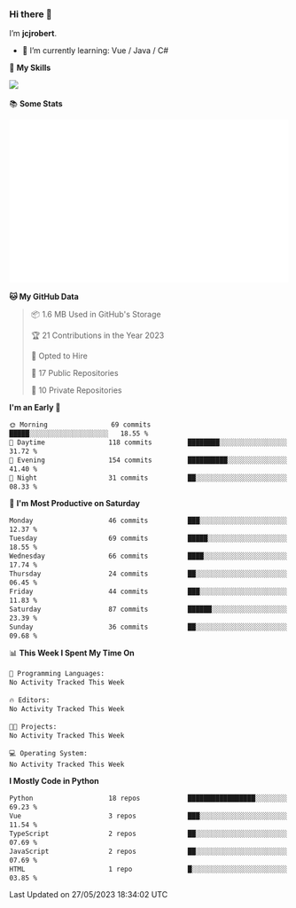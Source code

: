 ### Hi there 👋

I’m **jcjrobert**.

- 🌱 I’m currently learning: Vue / Java / C#

🌟 **My Skills**

![](https://img.shields.io/badge/-Python-3e74a2?style=flat-square&logo=Python&logoColor=fff)

📚 **Some Stats**

![](https://github.com/jcjrobert/github-stats/blob/master/generated/overview.svg)

<!--START_SECTION:waka-->
**🐱 My GitHub Data** 

> 📦 1.6 MB Used in GitHub's Storage 
 > 
> 🏆 21 Contributions in the Year 2023
 > 
> 💼 Opted to Hire
 > 
> 📜 17 Public Repositories 
 > 
> 🔑 10 Private Repositories 
 > 
**I'm an Early 🐤** 

```text
🌞 Morning                69 commits          █████░░░░░░░░░░░░░░░░░░░░   18.55 % 
🌆 Daytime                118 commits         ████████░░░░░░░░░░░░░░░░░   31.72 % 
🌃 Evening                154 commits         ██████████░░░░░░░░░░░░░░░   41.40 % 
🌙 Night                  31 commits          ██░░░░░░░░░░░░░░░░░░░░░░░   08.33 % 
```
📅 **I'm Most Productive on Saturday** 

```text
Monday                   46 commits          ███░░░░░░░░░░░░░░░░░░░░░░   12.37 % 
Tuesday                  69 commits          █████░░░░░░░░░░░░░░░░░░░░   18.55 % 
Wednesday                66 commits          ████░░░░░░░░░░░░░░░░░░░░░   17.74 % 
Thursday                 24 commits          ██░░░░░░░░░░░░░░░░░░░░░░░   06.45 % 
Friday                   44 commits          ███░░░░░░░░░░░░░░░░░░░░░░   11.83 % 
Saturday                 87 commits          ██████░░░░░░░░░░░░░░░░░░░   23.39 % 
Sunday                   36 commits          ██░░░░░░░░░░░░░░░░░░░░░░░   09.68 % 
```


📊 **This Week I Spent My Time On** 

```text
💬 Programming Languages: 
No Activity Tracked This Week

🔥 Editors: 
No Activity Tracked This Week

🐱‍💻 Projects: 
No Activity Tracked This Week

💻 Operating System: 
No Activity Tracked This Week
```

**I Mostly Code in Python** 

```text
Python                   18 repos            █████████████████░░░░░░░░   69.23 % 
Vue                      3 repos             ███░░░░░░░░░░░░░░░░░░░░░░   11.54 % 
TypeScript               2 repos             ██░░░░░░░░░░░░░░░░░░░░░░░   07.69 % 
JavaScript               2 repos             ██░░░░░░░░░░░░░░░░░░░░░░░   07.69 % 
HTML                     1 repo              █░░░░░░░░░░░░░░░░░░░░░░░░   03.85 % 
```




 Last Updated on 27/05/2023 18:34:02 UTC
<!--END_SECTION:waka-->
